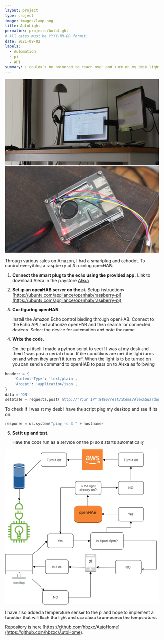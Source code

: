 ```yaml
---
layout: project
type: project
image: images/lamp.png
title: AutoLight
permalink: projects/AutoLight
# All dates must be YYYY-MM-DD format!
date: 2021-09-02
labels:
  - Automation
  - pi
  - API
summary: I couldn’t be bothered to reach over and turn on my desk light, so I spent 8 hours making it automatic.
---
```


<div class="ui small rounded images">
  <img class="ui image" src="../images/desk.png">
  <img class="ui image" src="../images/piphoto.png">
</div>

Through various sales on Amazon, I had a smartplug and echodot. To control everything a raspberry pi 3 running openHAB.

1.  **Connect the smart plug to the echo using the provided app.**
  	Link to download Alexa in the playstore [Alexa](https://play.google.com/store/apps/details?id=com.amazon.dee.app&hl=en_US&gl=US)
  
2.  **Setup an openHAB server on the pi.**
	Setup instructions [https://ubuntu.com/appliance/openhab/raspberry-pi](https://ubuntu.com/appliance/openhab/raspberry-pi)
	
3.  **Configuring openHAB.**
  
	Install the Amazon Echo control binding through openHAB.
	Connect to the Echo API and authorize openHAB and then search for connected devices.
	Select the device for automation and note the name.

4. **Write the code.**

	On the pi itself I made a python script to see if I was at my desk and then if was past a 
	certain hour. If the conditions are met the light turns on and when they aren’t it turns off.
	When the light is to be turned on you can send a command to openHAB to pass on to Alexa as following
```py
headers = {
    'Content-Type': 'text/plain',
    'Accept': 'application/json',
}
data = 'ON'
setState = requests.post('http://"Your IP":8080/rest/items/AlexaGuardonFirstplug_PowerState', headers=headers, data=data)
   ```
To check if I was at my desk I have the script ping my desktop and see if its on.
	
```py
response = os.system("ping -c 3 " + hostname)
```

5. **Set it up and test.**

	Have the code run as a service on the pi so it starts automatically
    
 <img class="ui image" src="../images/AutoLight Diagram.drawio.png">
 
 I have also added a temperature sensor to the pi and hope to implement a function that will flash the light and use alexa to announce the temperature.


Repository is here [https://github.com/hbzxc/AutoHome](https://github.com/hbzxc/AutoHome).



